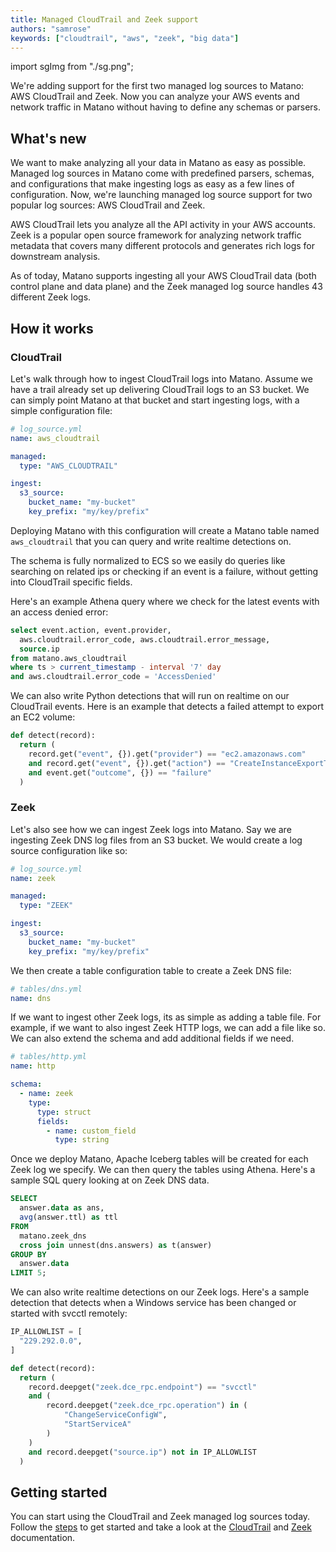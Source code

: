 ```yaml
---
title: Managed CloudTrail and Zeek support
authors: "samrose"
keywords: ["cloudtrail", "aws", "zeek", "big data"]
---
```


import sgImg from "./sg.png";

<head>
  <meta property="og:image" content={"https://matano.dev/" + sgImg} />
  <meta name="twitter:card" content="summary_large_image" />
  <meta name="twitter:creator" content="@AhmedSamrose" />
</head>

We're adding support for the first two managed log sources to Matano: AWS CloudTrail and Zeek. Now you can analyze your AWS events and network traffic in Matano without having to define any schemas or parsers.

<!-- truncate -->

## What's new

We want to make analyzing all your data in Matano as easy as possible. Managed log sources in Matano come with predefined parsers, schemas, and configurations that make ingesting logs as easy as a few lines of configuration. Now, we're launching managed log source support for two popular log sources: AWS CloudTrail and Zeek.

AWS CloudTrail lets you analyze all the API activity in your AWS accounts. Zeek is a popular open source framework for analyzing network traffic metadata that covers many different protocols and generates rich logs for downstream analysis.

As of today, Matano supports ingesting all your AWS CloudTrail data (both control plane and data plane) and the Zeek managed log source handles 43 different Zeek logs.

## How it works

### CloudTrail

Let's walk through how to ingest CloudTrail logs into Matano. Assume we have a trail already set up delivering CloudTrail logs to an S3 bucket. We can simply point Matano at that bucket and start ingesting logs, with a simple configuration file:

```yml
# log_source.yml
name: aws_cloudtrail

managed:
  type: "AWS_CLOUDTRAIL"

ingest:
  s3_source:
    bucket_name: "my-bucket"
    key_prefix: "my/key/prefix"
```

Deploying Matano with this configuration will create a Matano table named `aws_cloudtrail` that you can query and write realtime detections on.

The schema is fully normalized to ECS so we easily do queries like searching on related ips or checking if an event is a failure, without getting into CloudTrail specific fields.

Here's an example Athena query where we check for the latest events with an access denied error:

```sql
select event.action, event.provider,
  aws.cloudtrail.error_code, aws.cloudtrail.error_message,
  source.ip
from matano.aws_cloudtrail
where ts > current_timestamp - interval '7' day
and aws.cloudtrail.error_code = 'AccessDenied'
```

We can also write Python detections that will run on realtime on our CloudTrail events. Here is an example that detects a failed attempt to export an EC2 volume:

```python
def detect(record):
  return (
    record.get("event", {}).get("provider") == "ec2.amazonaws.com"
    and record.get("event", {}).get("action") == "CreateInstanceExportTask"
    and event.get("outcome", {}) == "failure"
  )
```

### Zeek

Let's also see how we can ingest Zeek logs into Matano. Say we are ingesting Zeek DNS log files from an S3 bucket. We would create a log source configuration like so:

```yml
# log_source.yml
name: zeek

managed:
  type: "ZEEK"

ingest:
  s3_source:
    bucket_name: "my-bucket"
    key_prefix: "my/key/prefix"
```

We then create a table configuration table to create a Zeek DNS file:

```yml
# tables/dns.yml
name: dns
```

If we want to ingest other Zeek logs, its as simple as adding a table file. For example, if we want to also ingest Zeek HTTP logs, we can add a file like so. We can also extend the schema and add additional fields if we need.

```yml
# tables/http.yml
name: http

schema:
  - name: zeek
    type:
      type: struct
      fields:
        - name: custom_field
          type: string
```

Once we deploy Matano, Apache Iceberg tables will be created for each Zeek log we specify. We can then query the tables using Athena. Here's a sample SQL query looking at on Zeek DNS data.

```sql
SELECT
  answer.data as ans,
  avg(answer.ttl) as ttl
FROM
  matano.zeek_dns
  cross join unnest(dns.answers) as t(answer)
GROUP BY
  answer.data
LIMIT 5;
```

We can also write realtime detections on our Zeek logs. Here's a sample detection that detects when a Windows service has been changed or started with svcctl remotely:

```python
IP_ALLOWLIST = [
  "229.292.0.0",
]

def detect(record):
  return (
    record.deepget("zeek.dce_rpc.endpoint") == "svcctl"
    and (
        record.deepget("zeek.dce_rpc.operation") in (
            "ChangeServiceConfigW",
            "StartServiceA"
        )
    )
    and record.deepget("source.ip") not in IP_ALLOWLIST
  )
```

## Getting started

You can start using the CloudTrail and Zeek managed log sources today. Follow the [steps](/docs/getting-started) to get started and take a look at the [CloudTrail](/docs/log-sources/managed-log-sources/cloudtrail) and [Zeek](/docs/log-sources/managed-log-sources/cloudtrail) documentation.
